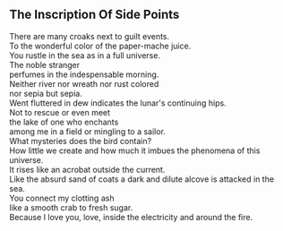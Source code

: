 The Inscription Of Side Points
------------------------------
There are many croaks next to guilt events.  
To the wonderful color of the paper-mache juice.  
You rustle in the sea as in a full universe.  
The noble stranger  
perfumes in the indespensable morning.  
Neither river nor wreath nor rust colored  
nor sepia but sepia.  
Went fluttered in dew indicates the lunar's continuing hips.  
Not to rescue or even meet  
the lake of one who enchants  
among me in a field or mingling to a sailor.  
What mysteries does the bird contain?  
How little we create and how much it imbues the phenomena of this universe.  
It rises like an acrobat outside the current.  
Like the absurd sand of coats a dark and dilute alcove is attacked in the sea.  
You connect my clotting ash  
like a smooth crab to fresh sugar.  
Because I love you, love, inside the electricity and around the fire.  
